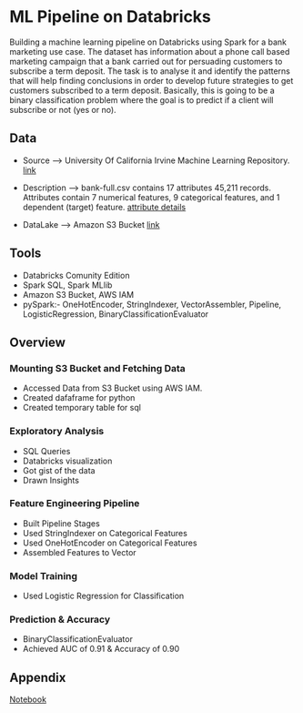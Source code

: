 
# ML Pipeline on Databricks

Building a machine learning pipeline on Databricks using Spark for a bank marketing use case. The dataset has information about a phone call based marketing campaign that a bank carried out for persuading customers to subscribe a term deposit. The task is to analyse it and identify the patterns that will help finding conclusions in order to develop future strategies to get customers subscribed to a term deposit. Basically, this is going to be a binary classification problem where the goal is to predict if a client will subscribe or not (yes or no).



## Data

- Source --> University Of California Irvine Machine Learning Repository. [link](https://archive.ics.uci.edu/ml/datasets/bank+marketing)

- Description --> bank-full.csv contains 17 attributes 45,211 records. Attributes contain 7 numerical features, 9 categorical features, and 1 dependent (target) feature. [attribute details](https://archive.ics.uci.edu/ml/datasets/bank+marketing)

- DataLake --> Amazon S3 Bucket [link](https://s3.console.aws.amazon.com/s3/buckets/bankmarket1611?region=us-east-1&tab=objects)
## Tools
- Databricks Comunity Edition
- Spark SQL, Spark MLlib
- Amazon S3 Bucket, AWS IAM
- pySpark:- OneHotEncoder, StringIndexer, VectorAssembler, Pipeline, LogisticRegression, BinaryClassificationEvaluator
## Overview

### Mounting S3 Bucket and Fetching Data
- Accessed Data from S3 Bucket using AWS IAM.
- Created dafaframe for python
- Created temporary table for sql

### Exploratory Analysis
- SQL Queries
- Databricks visualization
- Got gist of the data
- Drawn Insights

### Feature Engineering Pipeline
- Built Pipeline Stages
- Used StringIndexer on Categorical Features
- Used OneHotEncoder on Categorical Features
- Assembled Features to Vector

### Model Training
- Used Logistic Regression for Classification

### Prediction & Accuracy
- BinaryClassificationEvaluator
- Achieved AUC of 0.91 & Accuracy of 0.90
## Appendix
[Notebook]()
